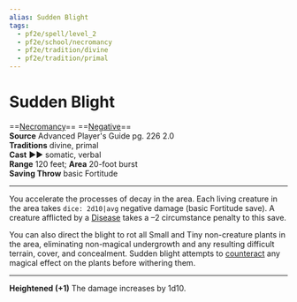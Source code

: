 ```yaml
---
alias: Sudden Blight
tags:
  - pf2e/spell/level_2
  - pf2e/school/necromancy
  - pf2e/tradition/divine
  - pf2e/tradition/primal
---
```


# Sudden Blight

==[Necromancy](../../../Traits/Necromancy.md)== ==[Negative](../../../Traits/Negative.md)==  
__Source__ Advanced Player's Guide pg. 226 2.0  
**Traditions** divine, primal  
**Cast** ►► somatic, verbal  
**Range** 120 feet; **Area** 20-foot burst  
**Saving Throw** basic Fortitude

---

You accelerate the processes of decay in the area. Each living creature in the area takes `dice: 2d10|avg` negative damage (basic Fortitude save). A creature afflicted by a [Disease](../../../Traits/Disease.md) takes a –2 circumstance penalty to this save.

You can also direct the blight to rot all Small and Tiny non-creature plants in the area, eliminating non-magical undergrowth and any resulting difficult terrain, cover, and concealment. Sudden blight attempts to [counteract](../../../Rules/Counteracting.md) any magical effect on the plants before withering them.

<hr>

**Heightened (+1)** The damage increases by 1d10.

